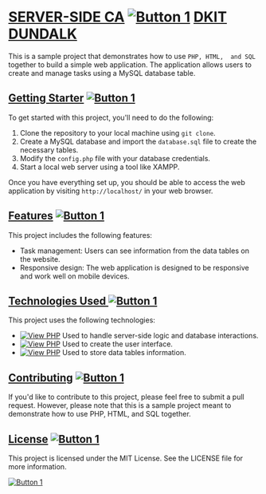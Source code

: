 # <a href="#" class="button">SERVER-SIDE CA</a> [![Button 1](https://img.shields.io/badge/%22SERVER-SIDE%22-blue.svg)](https://example.com/button1 "Tooltip Text") <a href="#" class="button">DKIT DUNDALK</a>



This is a sample project that demonstrates how to use `PHP, HTML, 
and SQL` together to build a simple web application. 
The application allows users to create and manage tasks using a 
MySQL database table.

## <a href="#" class="button big">Getting Starter</a>  [![Button 1](https://img.shields.io/badge/%22Getting-Starter%22-blue.svg)](https://example.com/button1 "Tooltip Text")

To get started with this project, you'll need to do the following:

1. Clone the repository to your local machine using `git clone`.
2. Create a MySQL database and import the `database.sql` file to 
create the necessary tables.
3. Modify the `config.php` file with your database credentials.
4. Start a local web server using a tool like XAMPP.

Once you have everything set up, you should be able to 
access the web application by visiting `http://localhost/` 
in your web browser.

## <a href="#" class="button big">Features</a> [![Button 1](https://img.shields.io/badge/%22Features-Featurres%22-blue.svg)](https://example.com/button1 "Tooltip Text")

This project includes the following features:

- Task management: Users can see information from the data 
tables on the website.
- Responsive design: The web application is designed to be 
responsive and work well on mobile devices.

## <a href="#" class="button big">Technologies Used </a> [![Button 1](https://img.shields.io/badge/%22Technologies-Used%22-blue.svg)](https://example.com/button1 "Tooltip Text")

This project uses the following technologies:



- [![View PHP](https://img.shields.io/badge/PHP:-blue.svg)]() Used to handle server-side logic and database interactions.
- [![View PHP](https://img.shields.io/badge/HTML/CSS:-blue.svg)]() Used to create the user interface.
- [![View PHP](https://img.shields.io/badge/MySQL:-blue.svg)]() Used to store data tables information.

## <a href="#" class="button big">Contributing</a> [![Button 1](https://img.shields.io/badge/%22Contributing-Contributing%22-blue.svg)](https://example.com/button1 "Tooltip Text")

If you'd like to contribute to this project, please feel 
free to submit a pull request. 
However, please note that this is a sample project 
meant to demonstrate how to use PHP, HTML, and SQL together.

## <a href="#" class="button big">License</a> [![Button 1](https://img.shields.io/badge/%22License-License%22-blue.svg)](https://example.com/button1 "Tooltip Text")

This project is licensed under the MIT License. 
See the LICENSE file for more information.


[![Button 1](https://img.shields.io/badge/Abielinsky-Abielinsky%20-blue.svg)](https://example.com/button1 "Tooltip Text")